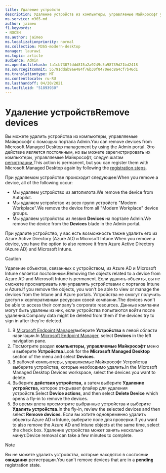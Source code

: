 ```yaml
---
title: Удаление устройств
description: Удаление устройств из компьютеры, управляемые Майкрософт управления
ms.service: m365-md
author: jaimeo
f1.keywords:
- NOCSH
ms.author: jaimeo
ms.localizationpriority: normal
ms.collection: M365-modern-desktop
manager: laurawi
ms.topic: article
audience: Admin
ms.openlocfilehash: fa1cb7307fddd815a2a9249c5a98739d21bd2418
ms.sourcegitcommit: 55791ddab9ae484f76b30f0470eec8a4cf7b46d1
ms.translationtype: MT
ms.contentlocale: ru-RU
ms.lasthandoff: 04/20/2021
ms.locfileid: "51893930"
---
```

# <a name="remove-devices"></a><span data-ttu-id="5f846-103">Удаление устройств</span><span class="sxs-lookup"><span data-stu-id="5f846-103">Remove devices</span></span>

<span data-ttu-id="5f846-104">Вы можете удалить устройства из компьютеры, управляемые Майкрософт с помощью портала Admin.</span><span class="sxs-lookup"><span data-stu-id="5f846-104">You can remove devices from Microsoft Managed Desktop management by using the Admin portal.</span></span> <span data-ttu-id="5f846-105">Это действие является постоянным, но вы можете зарегистрировать их компьютеры, управляемые Майкрософт, следуя шагам [регистрации.](../get-started/register-devices-self.md)</span><span class="sxs-lookup"><span data-stu-id="5f846-105">This action is permanent, but you can register them with Microsoft Managed Desktop again by following the [registration steps](../get-started/register-devices-self.md).</span></span>

<span data-ttu-id="5f846-106">При удаляемом устройстве происходит следующее:</span><span class="sxs-lookup"><span data-stu-id="5f846-106">When you remove a device, all of the following occur:</span></span>

- <span data-ttu-id="5f846-107">Мы удаляем устройство из автопилота.</span><span class="sxs-lookup"><span data-stu-id="5f846-107">We remove the device from Autopilot.</span></span>
- <span data-ttu-id="5f846-108">Мы удаляем устройство из всех групп устройств "Modern Workplace".</span><span class="sxs-lookup"><span data-stu-id="5f846-108">We remove the device from  all "Modern Workplace" device groups.</span></span>
- <span data-ttu-id="5f846-109">Мы удаляем устройство из лезвия **Devices** на портале Admin.</span><span class="sxs-lookup"><span data-stu-id="5f846-109">We remove the device from the **Devices** blade in the Admin portal.</span></span>

<span data-ttu-id="5f846-110">При удалите устройство, у вас есть возможность также удалить его из Azure Active Directory (Azure AD) и Microsoft Intune.</span><span class="sxs-lookup"><span data-stu-id="5f846-110">When you remove a device, you have the option to also remove it from Azure Active Directory (Azure AD) and Microsoft Intune.</span></span>
 
> [!CAUTION]
> <span data-ttu-id="5f846-111">Удаление объектов, связанных с устройством, из Azure AD и Microsoft Intune является постоянным.</span><span class="sxs-lookup"><span data-stu-id="5f846-111">Removing the objects related to a device from Azure AD and Microsoft Intune is permanent.</span></span> <span data-ttu-id="5f846-112">Если удалить объекты, вы не сможете просматривать или управлять устройствами с порталов Intune и Azure.</span><span class="sxs-lookup"><span data-stu-id="5f846-112">If you remove the objects, you won't be able to view or manage the devices from the Intune and Azure portals.</span></span> <span data-ttu-id="5f846-113">Устройства не смогут получить доступ к корпоративным ресурсам своей компании.</span><span class="sxs-lookup"><span data-stu-id="5f846-113">The devices won't be able to access their company's corporate resources.</span></span> <span data-ttu-id="5f846-114">Данные компании могут быть удалены из них, если устройства попытаются войти после удаления.</span><span class="sxs-lookup"><span data-stu-id="5f846-114">Company data might be deleted from them if the devices try to sign in after they're deleted.</span></span>

1. <span data-ttu-id="5f846-115">В [Microsoft Endpoint Manager](https://endpoint.microsoft.com/)выберите **Устройства** в левой области навигации.</span><span class="sxs-lookup"><span data-stu-id="5f846-115">In [Microsoft Endpoint Manager](https://endpoint.microsoft.com/), select **Devices** in the left navigation pane.</span></span>
2. <span data-ttu-id="5f846-116">Посмотрите раздел **компьютеры, управляемые Майкрософт** меню и выберите **Устройства**.</span><span class="sxs-lookup"><span data-stu-id="5f846-116">Look for the **Microsoft Managed Desktop** section of the menu and select **Devices**.</span></span>
3. <span data-ttu-id="5f846-117">В рабочей компьютеры, управляемые Майкрософт Устройства выберите устройства, которые необходимо удалить.</span><span class="sxs-lookup"><span data-stu-id="5f846-117">In the Microsoft Managed Desktop Devices workspace, select the devices you want to delete.</span></span>
4. <span data-ttu-id="5f846-118">Выберите **действия устройства,** а затем выберите **Удаление устройства,** которое открывает флайер для удаления устройств.</span><span class="sxs-lookup"><span data-stu-id="5f846-118">Select **Device actions**, and then select **Delete Device** which opens a fly-in to remove the devices.</span></span>
5. <span data-ttu-id="5f846-119">Во время влета просмотрите выбранные устройства и выберите **Удалить устройства.**</span><span class="sxs-lookup"><span data-stu-id="5f846-119">In the fly-in, review the selected devices and then select **Remove devices**.</span></span> <span data-ttu-id="5f846-120">Если вы хотите одновременно удалить объекты Azure AD и Intune, выберите поле для проверки.</span><span class="sxs-lookup"><span data-stu-id="5f846-120">If you want to also remove the Azure AD and Intune objects at the same time, select the check box.</span></span> <span data-ttu-id="5f846-121">Удаление устройства может занять несколько минут.</span><span class="sxs-lookup"><span data-stu-id="5f846-121">Device removal can take a few minutes to complete.</span></span>

> [!NOTE]
> <span data-ttu-id="5f846-122">Вы не можете удалить устройства, которые находятся в состоянии **ожидания** регистрации.</span><span class="sxs-lookup"><span data-stu-id="5f846-122">You can't remove devices that are in a **pending** registration state.</span></span>